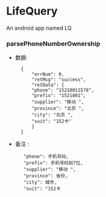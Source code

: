 # LifeQuery
An android app named LQ

### parsePhoneNumberOwnership
* 数据:
	
		{
      		"errNum": 0,
      		"retMsg": "success",
      		"retData": {
      		"phone": "15210011578",
      		"prefix": "1521001",
      		"supplier": "移动 ",
      		"province": "北京 ",
      		"city": "北京 ",
      		"suit": "152卡"
      		}
      	}
   
* 备注 :
   		
   	     "phone": 手机号码,
         "prefix": 手机号码前7位,
         "supplier": "移动 ",
         "province": 省份,
         "city": 城市,
         "suit": "152卡
